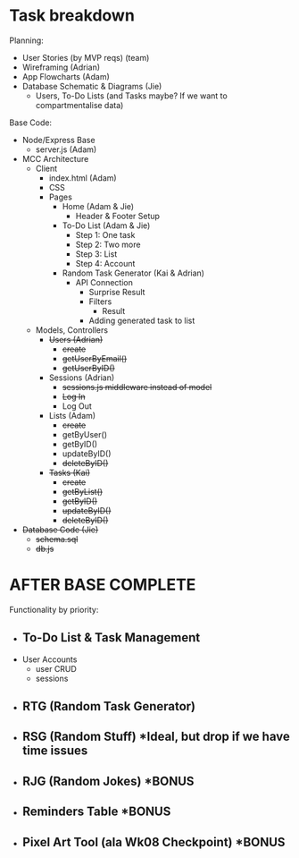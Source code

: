 # Task breakdown
Planning:
 - User Stories (by MVP reqs) (team)
 - Wireframing (Adrian)
 - App Flowcharts (Adam)
 - Database Schematic & Diagrams (Jie)
   - Users, To-Do Lists (and Tasks maybe? If we want to compartmentalise data)

Base Code:
 - Node/Express Base
   - server.js (Adam)
 - MCC Architecture
   - Client
     - index.html (Adam)
     - CSS
     - Pages
       - Home (Adam & Jie)
         - Header & Footer Setup
       - To-Do List (Adam & Jie)
         - Step 1: One task
         - Step 2: Two more
         - Step 3: List
         - Step 4: Account
       - Random Task Generator (Kai & Adrian)
         - API Connection
           - Surprise Result
           - Filters
             - Result
           - Adding generated task to list
   - Models, Controllers
     - ~~Users (Adrian)~~
       - ~~create~~
       - ~~getUserByEmail()~~
       - ~~getUserByID()~~
     - Sessions (Adrian)
       - ~~sessions.js middleware instead of model~~
       - ~~Log In~~
       - Log Out
     - Lists (Adam)
       - ~~create~~
       - getByUser()
       - getByID()
       - updateByID()
       - ~~deleteByID()~~
     - ~~Tasks (Kai)~~
       - ~~create~~
       - ~~getByList()~~
       - ~~getByID()~~
       - ~~updateByID()~~
       - ~~deleteByID()~~
 - ~~Database Code (Jie)~~
   - ~~schema.sql~~
   - ~~db.js~~

# AFTER BASE COMPLETE
Functionality by priority:
 - To-Do List & Task Management
   - 
 - User Accounts
   - user CRUD
   - sessions
 - RTG (Random Task Generator)
   - 
 - RSG (Random Stuff) *Ideal, but drop if we have time issues
   - 
 - RJG (Random Jokes) *BONUS
   - 
 - Reminders Table *BONUS
   - 
 - Pixel Art Tool (ala Wk08 Checkpoint) *BONUS
   - 